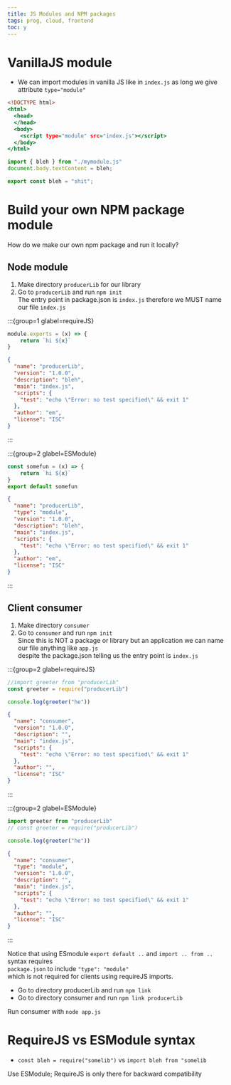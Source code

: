 ```yaml
---
title: JS Modules and NPM packages
tags: prog, cloud, frontend
toc: y
---
```


# VanillaJS module

* We can import modules in vanilla JS like in `index.js` as long we give attribute `type="module"` 


```{.html filename=index.html}
<!DOCTYPE html>
<html>
  <head>
  </head>
  <body>
    <script type="module" src="index.js"></script>
  </body>
</html>
```

```{.js filename=index.js}
import { bleh } from "./mymodule.js"
document.body.textContent = bleh;
```

```{.js filename=mymodule.js}
export const bleh = "shit";
```


# Build your own NPM package module 

How do we make our own npm package and run it locally?  

## Node module

1. Make directory `producerLib` for our library  
2. Go to `producerLib` and run `npm init`  
The entry point in package.json is `index.js` therefore we MUST name our file `index.js`  

:::{group=1 glabel=requireJS}
```{.js filename=/producerLib/index.js}
module.exports = (x) => {
    return `hi ${x}`
}
```
```{.json filename=/producerLib/package.json}
{
  "name": "producerLib",
  "version": "1.0.0",
  "description": "bleh",
  "main": "index.js",
  "scripts": {
    "test": "echo \"Error: no test specified\" && exit 1"
  },
  "author": "em",
  "license": "ISC"
}
```
:::

:::{group=2 glabel=ESModule}
```{.js filename=/producerLib/index.js}
const somefun = (x) => {
    return `hi ${x}`
}
export default somefun
```
```{.json filename=/producerLib/package.json}
{
  "name": "producerLib",
  "type": "module",
  "version": "1.0.0",
  "description": "bleh",
  "main": "index.js",
  "scripts": {
    "test": "echo \"Error: no test specified\" && exit 1"
  },
  "author": "em",
  "license": "ISC"
}
```
:::
## Client consumer

1. Make directory `consumer`  
2. Go to `consumer` and run `npm init`  
Since this is NOT a package or library but an application we can name our file anything like `app.js`  
despite the package.json telling us the entry point is `index.js`

:::{group=2 glabel=requireJS}

```{.js filename=/consumer/app.js}
//import greeter from "producerLib"
const greeter = require("producerLib")

console.log(greeter("he"))
```
```{.json filename=/consumer/package.json}
{
  "name": "consumer",
  "version": "1.0.0",
  "description": "",
  "main": "index.js",
  "scripts": {
    "test": "echo \"Error: no test specified\" && exit 1"
  },
  "author": "",
  "license": "ISC"
}
```
:::

:::{group=2 glabel=ESModule}

```{.js filename=/consumer/app.js}
import greeter from "producerLib"
// const greeter = require("producerLib")

console.log(greeter("he"))
```
```{.json filename=/consumer/package.json}
{
  "name": "consumer",
  "type": "module",
  "version": "1.0.0",
  "description": "",
  "main": "index.js",
  "scripts": {
    "test": "echo \"Error: no test specified\" && exit 1"
  },
  "author": "",
  "license": "ISC"
}
```
:::

Notice that using ESmodule `export default ..` and `import .. from ..`  syntax requires  
`package.json` to include `"type": "module"`  
which is not required for clients using requireJS imports.


* Go to directory producerLib and run `npm link`
* Go to directory consumer and run `npm link producerLib`  

Run consumer with `node app.js`  


# RequireJS vs ESModule syntax

* `const bleh = require("somelib")` vs `import bleh from "somelib`

Use ESModule; RequireJS is only there for backward compatibility